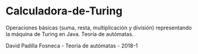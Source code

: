 # Calculadora-de-Turing
Operaciones básicas (suma, resta, multiplicación y división) representando la máquina de Turing en Java. Teoría de autómatas.

David Padilla Fosneca - Teoría de autómatas - 2018-1
